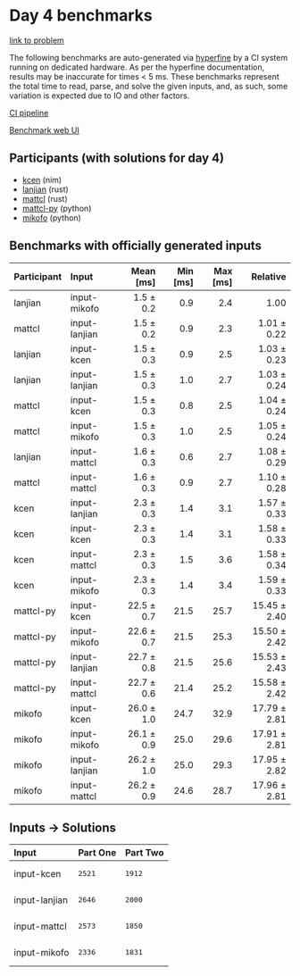 # Day 4 benchmarks

[link to problem](https://adventofcode.com/2024/day/4)

The following benchmarks are auto-generated via
[hyperfine](https://github.com/sharkdp/hyperfine) by a CI system running on
dedicated hardware. As per the hyperfine documentation, results may be
inaccurate for times < 5 ms. These benchmarks represent the total time to read,
parse, and solve the given inputs, and, as such, some variation is expected due
to IO and other factors.

[CI pipeline](http://ci.papercode.net:8080/teams/main/pipelines/aoc2024)

[Benchmark web UI](https://aoc.ancalagon.black)


## Participants (with solutions for day 4)

- [kcen](https://github.com/kcen/aoc2024) (nim)
- [lanjian](https://github.com/lanjian/aoc-2024) (rust)
- [mattcl](https://github.com/mattcl/aoc2024) (rust)
- [mattcl-py](https://github.com/mattcl/aoc2024-py) (python)
- [mikofo](https://github.com/mikofo/aoc2024) (python)


## Benchmarks with officially generated inputs

| Participant | Input | Mean [ms] | Min [ms] | Max [ms] | Relative |
|:---|:---|---:|---:|---:|---:|
| lanjian | input-mikofo | 1.5 ± 0.2 | 0.9 | 2.4 | 1.00 |
| mattcl | input-lanjian | 1.5 ± 0.2 | 0.9 | 2.3 | 1.01 ± 0.22 |
| lanjian | input-kcen | 1.5 ± 0.3 | 0.9 | 2.5 | 1.03 ± 0.23 |
| lanjian | input-lanjian | 1.5 ± 0.3 | 1.0 | 2.7 | 1.03 ± 0.24 |
| mattcl | input-kcen | 1.5 ± 0.3 | 0.8 | 2.5 | 1.04 ± 0.24 |
| mattcl | input-mikofo | 1.5 ± 0.3 | 1.0 | 2.5 | 1.05 ± 0.24 |
| lanjian | input-mattcl | 1.6 ± 0.3 | 0.6 | 2.7 | 1.08 ± 0.29 |
| mattcl | input-mattcl | 1.6 ± 0.3 | 0.9 | 2.7 | 1.10 ± 0.28 |
| kcen | input-lanjian | 2.3 ± 0.3 | 1.4 | 3.1 | 1.57 ± 0.33 |
| kcen | input-kcen | 2.3 ± 0.3 | 1.4 | 3.1 | 1.58 ± 0.33 |
| kcen | input-mattcl | 2.3 ± 0.3 | 1.5 | 3.6 | 1.58 ± 0.34 |
| kcen | input-mikofo | 2.3 ± 0.3 | 1.4 | 3.4 | 1.59 ± 0.33 |
| mattcl-py | input-kcen | 22.5 ± 0.7 | 21.5 | 25.7 | 15.45 ± 2.40 |
| mattcl-py | input-mikofo | 22.6 ± 0.7 | 21.5 | 25.3 | 15.50 ± 2.42 |
| mattcl-py | input-lanjian | 22.7 ± 0.8 | 21.5 | 25.6 | 15.53 ± 2.43 |
| mattcl-py | input-mattcl | 22.7 ± 0.6 | 21.4 | 25.2 | 15.58 ± 2.42 |
| mikofo | input-kcen | 26.0 ± 1.0 | 24.7 | 32.9 | 17.79 ± 2.81 |
| mikofo | input-mikofo | 26.1 ± 0.9 | 25.0 | 29.6 | 17.91 ± 2.81 |
| mikofo | input-lanjian | 26.2 ± 1.0 | 25.0 | 29.3 | 17.95 ± 2.82 |
| mikofo | input-mattcl | 26.2 ± 0.9 | 24.6 | 28.7 | 17.96 ± 2.81 |


## Inputs -> Solutions

| Input | Part One | Part Two |
|:---|:---|:---|
|input-kcen|<pre>2521</pre>|<pre>1912</pre>|
|input-lanjian|<pre>2646</pre>|<pre>2000</pre>|
|input-mattcl|<pre>2573</pre>|<pre>1850</pre>|
|input-mikofo|<pre>2336</pre>|<pre>1831</pre>|